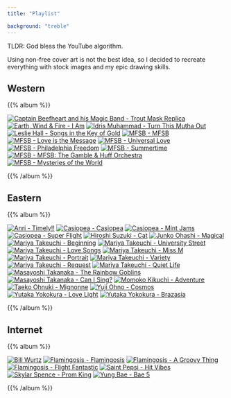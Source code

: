 ```yaml
---
title: "Playlist"

background: "treble"
---
```


TLDR: God bless the YouTube algorithm.

Using non-free cover art is not the best idea, so I decided to
recreate everything with stock images and my epic drawing skills.

## Western

{{% album %}}

[![Captain Beefheart and his Magic Band - Trout Mask Replica](/images/cover-art/captain-beefheart-trout-mask-replica.jpg)](https://www.discogs.com/Captain-Beefheart-His-Magic-Band-Trout-Mask-Replica/master/463963)
[![Earth, Wind & Fire - I Am](/images/cover-art/earth-wind-and-fire-i-am.jpg)](https://www.discogs.com/Earth-Wind-Fire-I-Am/master/99478)
[![Idris Muhammad - Turn This Mutha Out](/images/cover-art/idris-muhammad-turn-this-mutha-out.jpg)](https://www.discogs.com/Idris-Muhammad-Turn-This-Mutha-Out/master/59109)
[![Leslie Hall - Songs in the Key of Gold](/images/cover-art/leslie-hall-songs-in-the-key-of-gold.jpg)](https://www.discogs.com/Leslie-Hall-Songs-In-The-Key-Of-Gold/master/803805)
[![MFSB - MFSB](/images/cover-art/mfsb-mfsb.jpg)](https://www.discogs.com/MFSB-MFSB/master/114831)
[![MFSB - Love is the Message](/images/cover-art/mfsb-love-is-the-message.jpg)](https://www.discogs.com/MFSB-Love-Is-The-Message/master/114829)
[![MFSB - Universal Love](/images/cover-art/mfsb-universal-love.jpg)](https://www.discogs.com/MFSB-Universal-Love/master/143504)
[![MFSB - Philadelphia Freedom](/images/cover-art/mfsb-philadelphia-freedom.jpg)](https://www.discogs.com/MFSB-Philadelphia-Freedom/master/143503)
[![MFSB - Summertime](/images/cover-art/mfsb-summertime.jpg)](https://www.discogs.com/MFSB-Summertime/master/143505)
[![MFSB - MFSB: The Gamble & Huff Orchestra](/images/cover-art/mfsb-mfsb-gamble-and-huff-orchestra.jpg)](https://www.discogs.com/MFSB-MFSBGamble-Huff-Orchestra/master/143502)
[![MFSB - Mysteries of the World](/images/cover-art/mfsb-mysteries-of-the-world.jpg)](https://www.discogs.com/MFSB-Mysteries-Of-The-World/master/143501)

{{% /album %}}

## Eastern

{{% album %}}

[![Anri - Timely!!](/images/cover-art/anri-timely.jpg)](https://www.discogs.com/Anri-Timely/master/965114)
[![Casiopea - Casiopea](/images/cover-art/casiopea-casiopea.jpg)](https://www.discogs.com/Casiopea-Casiopea/master/851695)
[![Casiopea - Mint Jams](/images/cover-art/casiopea-mint-jams.jpg)](https://www.discogs.com/Casiopea-Mint-Jams/master/287930)
[![Casiopea - Super Flight](/images/cover-art/casiopea-super-flight.jpg)](https://www.discogs.com/Casiopea-Super-Flight/master/461753)
[![Hiroshi Suzuki - Cat](/images/cover-art/hiroshi-suzuki-cat.jpg)](https://www.discogs.com/Hiroshi-Suzuki-Cat/master/751454)
[![Junko Ohashi - Magical](/images/cover-art/junko-ohashi-magical.jpg)](https://www.discogs.com/Junko-Ohashi-Magical/master/1455912)
[![Mariya Takeuchi - Beginning](/images/cover-art/mariya-takeuchi-beginning.jpg)](https://www.discogs.com/Mariya-Takeuchi-Beginning/master/1391096)
[![Mariya Takeuchi - University Street](/images/cover-art/mariya-takeuchi-university-street.jpg)](https://www.discogs.com/Mariya-Takeuchi-University-Street/master/1391097)
[![Mariya Takeuchi - Love Songs](/images/cover-art/mariya-takeuchi-love-songs.jpg)](https://www.discogs.com/Mariya-Takeuchi-Love-Songs/master/1254126)
[![Mariya Takeuchi - Miss M](/images/cover-art/mariya-takeuchi-miss-m.jpg)](https://www.discogs.com/%E7%AB%B9%E5%86%85%E3%81%BE%E3%82%8A%E3%82%84-Miss-M/master/1005067)
[![Mariya Takeuchi - Portrait](/images/cover-art/mariya-takeuchi-portrait.jpg)](https://www.discogs.com/%E7%AB%B9%E5%86%85%E3%81%BE%E3%82%8A%E3%82%84-Portrait-%E3%83%9D%E3%83%BC%E3%83%88%E3%83%AC%E3%82%A4%E3%83%88/master/932826)
[![Mariya Takeuchi - Variety](/images/cover-art/mariya-takeuchi-variety.jpg)](https://www.discogs.com/Mariya-Takeuchi-Variety/master/606606)
[![Mariya Takeuchi - Request](/images/cover-art/mariya-takeuchi-request.jpg)](https://www.discogs.com/Mariya-Takeuchi-Request/master/1024147)
[![Mariya Takeuchi - Quiet Life](/images/cover-art/mariya-takeuchi-quiet-life.jpg)](https://www.discogs.com/Mariya-Takeuchi-Quiet-Life/master/1587653)
[![Masayoshi Takanaka - The Rainbow Goblins](/images/cover-art/masayoshi-takanaka-the-rainbow-goblins.jpg)](https://www.discogs.com/Masayoshi-Takanaka-The-Rainbow-Goblins/master/392507)
[![Masayoshi Takanaka - Can I Sing?](/images/cover-art/masayoshi-takanaka-can-i-sing.jpg)](https://www.discogs.com/Masayoshi-Takanaka-Can-I-Sing/master/602763)
[![Momoko Kikuchi - Adventure](/images/cover-art/momoko-kikuchi-adventure.jpg)](https://www.discogs.com/Momoko-Kikuchi-Adventure/master/618385)
[![Taeko Ohnuki - Mignonne](/images/cover-art/taeko-ohnuki-mignonne.jpg)](https://www.discogs.com/Taeko-Ohnuki-Mignonne/master/530233)
[![Yuji Ohno - Cosmos](/images/cover-art/yuji-ohno-cosmos.jpg)](https://www.discogs.com/Yuji-Ohno-Cosmos/master/812869)
[![Yutaka Yokokura - Love Light](/images/cover-art/yutaka-yokokura-love-light.jpg)](https://www.discogs.com/Yutaka-Yokokura-Love-Light/master/302661)
[![Yutaka Yokokura - Brazasia](/images/cover-art/yutaka-yokokura-brazasia.jpg)](https://www.discogs.com/Yutaka-Brazasia/master/650541)

{{% /album %}}

## Internet

{{% album %}}

[![Bill Wurtz](/images/cover-art/bill-wurtz.jpg)](https://billwurtz.com/songs.html)
[![Flamingosis - Flamingosis](/images/cover-art/flamingosis-flamingosis.jpg)](https://www.discogs.com/Flamingosis-Flamingosis/release/8894997)
[![Flamingosis - A Groovy Thing](/images/cover-art/flamingosis-a-groovy-thing.jpg)](https://www.discogs.com/Flamingosis-A-Groovy-Thing/release/11794683)
[![Flamingosis - Flight Fantastic](/images/cover-art/flamingosis-flight-fantastic.jpg)](https://www.discogs.com/Flamingosis-Flight-Fantastic/release/12337928)
[![Saint Pepsi - Hit Vibes](/images/cover-art/saint-pepsi-hit-vibes.jpg)](https://www.discogs.com/Saint-Pepsi-Hit-Vibes/master/710738)
[![Skylar Spence - Prom King](/images/cover-art/skylar-spence-prom-king.jpg)](https://www.discogs.com/Skylar-Spence-Prom-King/master/886864)
[![Yung Bae - Bae 5](/images/cover-art/yung-bae-bae-5.jpg)](https://www.discogs.com/Yung-Bae-Bae-5/master/1581145)

{{% /album %}}
